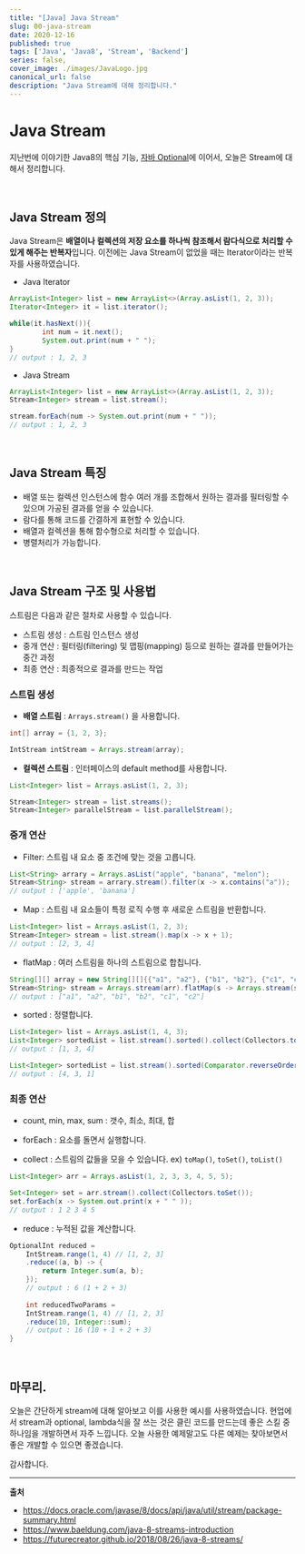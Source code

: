 ```yaml
---
title: "[Java] Java Stream"
slug: 00-java-stream
date: 2020-12-16
published: true
tags: ['Java', 'Java8', 'Stream', 'Backend']
series: false,
cover_image: ./images/JavaLogo.jpg
canonical_url: false
description: "Java Stream에 대해 정리합니다."
---
```


# Java Stream

지난번에 이야기한 Java8의 핵심 기능, [자바 Optional](https://azderica.github.io/00-java-lambda/)에 이어서, 오늘은 Stream에 대해서 정리합니다.

<br/>

## Java Stream 정의

Java Stream은 **배열이나 컬렉션의 저장 요소를 하나씩 참조해서 람다식으로 처리할 수 있게 해주는 반복자**입니다. 이전에는 Java Stream이 없었을 때는 Iterator이라는 반복자를 사용하였습니다.

- Java Iterator

```java
ArrayList<Integer> list = new ArrayList<>(Array.asList(1, 2, 3));
Iterator<Integer> it = list.iterator();

while(it.hasNext()){
        int num = it.next();
        System.out.print(num + " ");
}
// output : 1, 2, 3
```

- Java Stream

```java
ArrayList<Integer> list = new ArrayList<>(Array.asList(1, 2, 3));
Stream<Integer> stream = list.stream();

stream.forEach(num -> System.out.print(num + " "));
// output : 1, 2, 3
```

<br/>

## Java Stream 특징

- 배열 또는 컬렉션 인스턴스에 함수 여러 개를 조합해서 원하는 결과를 필터링할 수 있으며 가공된 결과를 얻을 수 있습니다.
- 람다를 통해 코드를 간결하게 표현할 수 있습니다.
- 배열과 컬렉션을 통해 함수형으로 처리할 수 있습니다.
- 병렬처리가 가능합니다.

<br/>

## Java Stream 구조 및 사용법

스트림은 다음과 같은 절차로 사용할 수 있습니다.

- 스트림 생성 : 스트림 인스턴스 생성
- 중개 연산 : 필터링(filtering) 및 맵핑(mapping) 등으로 원하는 결과를 만들어가는 중간 과정
- 최종 연산 : 최종적으로 결과를 만드는 작업

### 스트림 생성

- **배열 스트림** : `Arrays.stream()` 을 사용합니다.

```java
int[] array = {1, 2, 3};

IntStream intStream = Arrays.stream(array);
```

- **컬렉션 스트림** : 인터페이스의 default method를 사용합니다.

```java
List<Integer> list = Arrays.asList(1, 2, 3);

Stream<Integer> stream = list.streams();
Stream<Integer> parallelStream = list.parallelStream();
```

### 중개 연산

- Filter: 스트림 내 요소 중 조건에 맞는 것을 고릅니다.

```java
List<String> arrary = Arrays.asList("apple", "banana", "melon");
Stream<String> stream = arrary.stream().filter(x -> x.contains("a"));
// output : ['apple', 'banana']
```

- Map : 스트림 내 요소들이 특정 로직 수행 후 새로운 스트림을 반환합니다.

```java
List<Integer> list = Arrays.asList(1, 2, 3);
Stream<Integer> stream = list.stream().map(x -> x + 1);
// output : [2, 3, 4]
```


- flatMap : 여러 스트림을 하나의 스트림으로 합칩니다.

```java
String[][] array = new String[][]{{"a1", "a2"}, {"b1", "b2"}, {"c1", "c2"}};
Stream<String> stream = Arrays.stream(arr).flatMap(s -> Arrays.stream(s));
// output : ["a1", "a2", "b1", "b2", "c1", "c2"]
```

- sorted : 정렬합니다.

```java
List<Integer> list = Arrays.asList(1, 4, 3);
List<Integer> sortedList = list.stream().sorted().collect(Collectors.toList()); // 오름차순
// output : [1, 3, 4]

List<Integer> sortedList = list.stream().sorted(Comparator.reverseOrder()).collect(Collectors.toList()); // 내림차순
// output : [4, 3, 1]
```

### 최종 연산

- count, min, max, sum : 갯수, 최소, 최대, 합

- forEach : 요소를 돌면서 실행합니다.

- collect : 스트림의 값들을 모을 수 있습니다.   ex) `toMap()`, `toSet()`, `toList()`

```java
List<Integer> arr = Arrays.asList(1, 2, 3, 3, 4, 5, 5);

Set<Integer> set = arr.stream().collect(Collectors.toSet());
set.forEach(x -> System.out.print(x + " " ));
// output : 1 2 3 4 5
```

- reduce : 누적된 값을 계산합니다.

```java
OptionalInt reduced =
    IntStream.range(1, 4) // [1, 2, 3]
    .reduce((a, b) -> {
        return Integer.sum(a, b);
    });
    // output : 6 (1 + 2 + 3)
     
    int reducedTwoParams =
    IntStream.range(1, 4) // [1, 2, 3]
    .reduce(10, Integer::sum);
    // output : 16 (10 + 1 + 2 + 3)
}
```


<br/>

## 마무리.

오늘은 간단하게 stream에 대해 알아보고 이를 사용한 예시를 사용하였습니다. 현업에서 stream과 optional, lambda식을 잘 쓰는 것은 클린 코드를 만드는데 좋은 스킬 중 하나임을 개발하면서 자주 느낍니다. 오늘 사용한 예제말고도 다른 예제는 찾아보면서 좋은 개발할 수 있으면 좋겠습니다.

감사합니다.

--- 
**출처**
- https://docs.oracle.com/javase/8/docs/api/java/util/stream/package-summary.html
- https://www.baeldung.com/java-8-streams-introduction
- https://futurecreator.github.io/2018/08/26/java-8-streams/